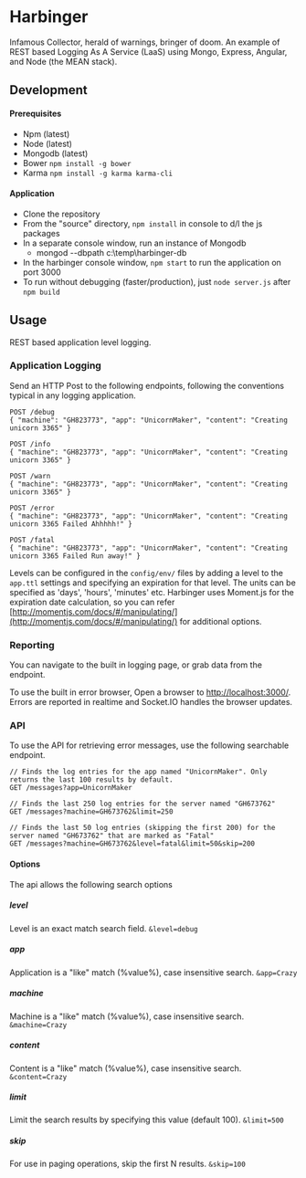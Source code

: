 Harbinger
=========

Infamous Collector, herald of warnings, bringer of doom. An example of REST based Logging As A Service (LaaS) using Mongo, Express, Angular, and Node (the MEAN stack).

## Development

#### Prerequisites

- Npm (latest)
- Node (latest)
- Mongodb (latest)
- Bower `npm install -g bower`
- Karma `npm install -g karma karma-cli`

#### Application

- Clone the repository
- From the "source" directory, `npm install` in console to d/l the js packages
- In a separate console window, run an instance of Mongodb
	- mongod --dbpath c:\\temp\\harbinger-db
- In the harbinger console window, `npm start` to run the application on port 3000
- To run without debugging (faster/production), just `node server.js` after `npm build`

## Usage

REST based application level logging.

### Application Logging 

Send an HTTP Post to the following endpoints, following the conventions typical in any logging application.

```
POST /debug
{ "machine": "GH823773", "app": "UnicornMaker", "content": "Creating unicorn 3365" }

POST /info
{ "machine": "GH823773", "app": "UnicornMaker", "content": "Creating unicorn 3365" }

POST /warn
{ "machine": "GH823773", "app": "UnicornMaker", "content": "Creating unicorn 3365" }

POST /error
{ "machine": "GH823773", "app": "UnicornMaker", "content": "Creating unicorn 3365 Failed Ahhhhh!" }

POST /fatal
{ "machine": "GH823773", "app": "UnicornMaker", "content": "Creating unicorn 3365 Failed Run away!" }

```

Levels can be configured in the `config/env/` files by adding a level to the `app.ttl` settings and specifying an expiration for that level. The units can be specified as 'days', 'hours', 'minutes' etc. Harbinger uses Moment.js for the expiration date calculation, so you can refer [http://momentjs.com/docs/#/manipulating/](http://momentjs.com/docs/#/manipulating/) for additional options.

### Reporting

You can navigate to the built in logging page, or grab data from the endpoint.

To use the built in error browser, Open a browser to [http://localhost:3000/](http://localhost:3000/). Errors are reported in realtime and Socket.IO handles the browser updates.

### API

To use the API for retrieving error messages, use the following searchable endpoint.

```
// Finds the log entries for the app named "UnicornMaker". Only returns the last 100 results by default.
GET /messages?app=UnicornMaker

// Finds the last 250 log entries for the server named "GH673762"
GET /messages?machine=GH673762&limit=250

// Finds the last 50 log entries (skipping the first 200) for the server named "GH673762" that are marked as "Fatal"
GET /messages?machine=GH673762&level=fatal&limit=50&skip=200
```

#### Options

The api allows the following search options

##### level

Level is an exact match search field. `&level=debug`

##### app

Application is a "like" match (%value%), case insensitive search. `&app=Crazy`

##### machine

Machine is a "like" match (%value%), case insensitive search. `&machine=Crazy`

##### content

Content is a "like" match (%value%), case insensitive search. `&content=Crazy`

##### limit

Limit the search results by specifying this value (default 100). `&limit=500`

##### skip

For use in paging operations, skip the first N results. `&skip=100`